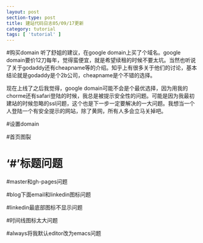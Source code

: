 ```yaml
---
layout: post
section-type: post
title: 建站代码日志05/09/17更新
category: tutorial
tags: [ 'tutorial' ]
---
```

#购买domain
听了舒姐的建议，在google domain上买了个域名。google domain要价12刀每年，觉得蛮便宜，就是希望续租的时候不要太坑。当然也听说了关于godaddy还有cheapname等的介绍。知乎上有很多关于他们的讨论，基本结论就是godaddy是个2b公司，cheapname是个不错的选择。

现在上线了之后我觉得，google domain可能不会是个最优选择，因为用我的chorme还有safari登陆的时候，我总是被提示安全性的问题。可能是因为我最初建站的时候忽略的ssl问题，这个也是下一步一定要解决的一大问题。我想当一个人登陆一个有安全提示的网站，除了黄网，所有人多会立马关掉吧。

#设置domain

#首页图裂

# ‘#’标题问题

#master和gh-pages问题

#blog下面email和linkedin图标问题

#linkedin最底部图标不显示问题

#时间线图标太大问题

#always将我默认editor改为emacs问题